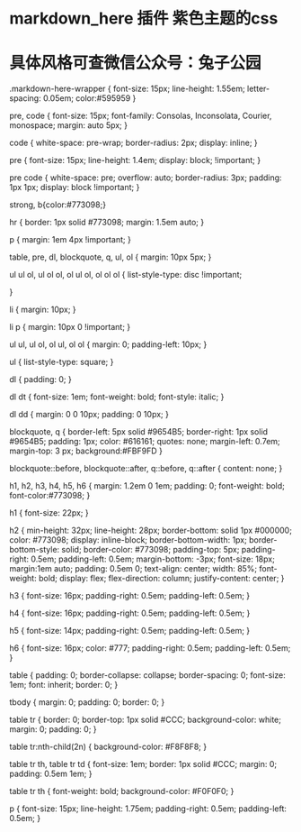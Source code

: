 # markdown_here 插件 紫色主题的css
# 具体风格可查微信公众号：兔子公园

.markdown-here-wrapper {
  font-size: 15px;
  line-height: 1.55em;
  letter-spacing: 0.05em; 
  color:#595959
}


pre, code {
  font-size: 15px;
  font-family: Consolas, Inconsolata, Courier, monospace;
  margin: auto 5px;
}

code {
  white-space: pre-wrap;
  border-radius: 2px;
  display: inline;
}

pre {
  font-size: 15px;
  line-height: 1.4em;
  display: block; !important;
}

pre code {
  white-space: pre;
  overflow: auto;
  border-radius: 3px;
  padding: 1px 1px;
  display: block !important;
}

strong, b{color:#773098;}

hr {
  border: 1px solid #773098;
  margin: 1.5em auto;
}

p {
  margin: 1em 4px !important;
}

table, pre, dl, blockquote, q, ul, ol {
  margin: 10px 5px;
}

ul ul ol, ul ol ol, ol ul ol, ol ol ol {
    list-style-type: disc !important;
   
}

li {
  margin: 10px;
}

li p {
  margin: 10px 0 !important;
}

ul ul, ul ol, ol ul, ol ol {
  margin: 0;
  padding-left: 10px;
}

ul {
  list-style-type: square;
}

dl {
  padding: 0;
}

dl dt {
  font-size: 1em;
  font-weight: bold;
  font-style: italic;
}

dl dd {
  margin: 0 0 10px;
  padding: 0 10px;
}

blockquote, q {
  border-left: 5px solid #9654B5;
  border-right: 1px solid #9654B5;
  padding: 1px;
  color: #616161;
  quotes: none;
  margin-left: 0.7em; 
  margin-top: 3 px;
  background:#FBF9FD
}

blockquote::before, blockquote::after, q::before, q::after {
  content: none;
}

h1, h2, h3, h4, h5, h6 {
  margin: 1.2em 0 1em;
  padding: 0;
  font-weight: bold;
  font-color:#773098;
}


h1 {
  font-size: 22px;
}

h2 {
  min-height: 32px;
  line-height: 28px;
  border-bottom: solid 1px #000000;
  color: #773098;
  display: inline-block;
  border-bottom-width: 1px;
  border-bottom-style: solid;
  border-color: #773098;
  padding-top: 5px; 
  padding-right: 0.5em; 
  padding-left: 0.5em;
  margin-bottom: -3px;
  font-size: 18px;
  margin:1em auto;
  padding: 0.5em 0;
  text-align: center;
  width: 85%;
  font-weight: bold;
  display: flex;
  flex-direction: column;
  justify-content: center;
}

h3 {
  font-size: 16px;
  padding-right: 0.5em; 
  padding-left: 0.5em;
}

h4 {
  font-size: 16px;
  padding-right: 0.5em; 
  padding-left: 0.5em;
}

h5 {
  font-size: 14px;
  padding-right: 0.5em; 
  padding-left: 0.5em;
}

h6 {
  font-size: 16px;
  color: #777;
  padding-right: 0.5em; 
  padding-left: 0.5em;
}

table {
  padding: 0;
  border-collapse: collapse;
  border-spacing: 0;
  font-size: 1em;
  font: inherit;
  border: 0;
}

tbody {
  margin: 0;
  padding: 0;
  border: 0;
}

table tr {
  border: 0;
  border-top: 1px solid #CCC;
  background-color: white;
  margin: 0;
  padding: 0;
}

table tr:nth-child(2n) {
  background-color: #F8F8F8;
}

table tr th, table tr td {
  font-size: 1em;
  border: 1px solid #CCC;
  margin: 0;
  padding: 0.5em 1em;
}

table tr th {
 font-weight: bold;
  background-color: #F0F0F0;
}

p {
  font-size: 15px;
  line-height: 1.75em;
  padding-right: 0.5em; 
  padding-left: 0.5em;
}

